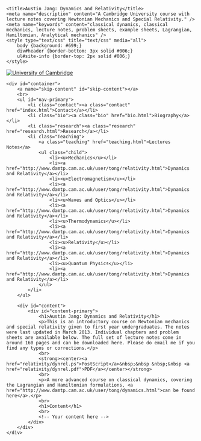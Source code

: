 <!DOCTYPE html>
<html xmlns="http://www.w3.org/1999/xhtml" xml:lang="en" lang="en">
<head>
    <link rel="stylesheet" href="layout.css" type="text/css" media="all" />
    <link rel="stylesheet" href="print.css" type="text/css" media="print" />
    <link rel="stylesheet" href="rssfeed.css" />
    <link rel="stylesheet" href="purecontent.css" />
    <link rel="stylesheet" href="local.css" />
    <link rel="Shortcut Icon" href="/favicon.ico" />

    <title>Austin Jang: Dynamics and Relativity</title>
    <meta name="description" content="A Cambridge University course with lecture notes covering Newtonian Mechanics and Special Relativity." />
    <meta name="keywords" content="classical dynamics, classical mechanics, lecture notes, problem sheets, example sheets, Lagrangian, Hamiltonian, Analytical mechanics" />
    <style type="text/css" title="text/css" media="all">
        body {background: #699;}
        div#header {border-bottom: 3px solid #006;}
        ul#site-info {border-top: 2px solid #006;}
    </style>
</head>

<body class='two-col dept' onload='setFocus()'>
    <div id="header">
        <div id="branding"><a href="http://www.cam.ac.uk/" accesskey="1"><img src="/global/images/uoc.png" alt="University of Cambridge" /></a></div>
        <!-- end header -->
    </div>

    <div id="container">
        <a name="skip-content" id="skip-content"></a>
        <br>
        <ul id="nav-primary">
            <li class="contact"><a class="contact" href="index.html">Contact</a></li>
            <li class="bio"><a class="bio" href="bio.html">Biography</a></li>
            <li class="research"><a class="research" href="research.html">Research</a></li>
            <li class="Teaching">
                <a class="teaching" href="teaching.html">Lectures Notes</a>
                <ul class="child">
                    <li><u>Mechanics</u></li>
                    <li><a href="http://www.damtp.cam.ac.uk/user/tong/relativity.html">Dynamics and Relativity</a></li>
                    <li><u>Electromagnetism</u></li>
                    <li><a href="http://www.damtp.cam.ac.uk/user/tong/relativity.html">Dynamics and Relativity</a></li>
                    <li><u>Waves and Optics</u></li>
                    <li><a href="http://www.damtp.cam.ac.uk/user/tong/relativity.html">Dynamics and Relativity</a></li>
                    <li><u>Thermodynamics</u></li>
                    <li><a href="http://www.damtp.cam.ac.uk/user/tong/relativity.html">Dynamics and Relativity</a></li>
                    <li><u>Relativity</u></li>
                    <li><a href="http://www.damtp.cam.ac.uk/user/tong/relativity.html">Dynamics and Relativity</a></li>
                    <li><u>Quantum Physics</u></li>
                    <li><a href="http://www.damtp.cam.ac.uk/user/tong/relativity.html">Dynamics and Relativity</a></li>
                </ul>
            </li>
        </ul>

        <div id="content">
            <div id="content-primary">
                <h1>Austin Jang: Dynamics and Relativity</h1>
                <p>This is an introductory course on Newtonian mechanics and special relativity given to first year undergraduates. The notes were last updated in March 2013. Individual chapters and problem sheets are available below. The full set of lecture notes come in around 160 pages and can be downloaded here. Please do email me if you find any typos or corrections.</p>
                <br>
                <strong><center><a href="relativity/dynrel.ps">PostScript</a>&nbsp;&nbsp &nbsp;&nbsp <a href="relativity/dynrel.pdf">PDF</a></center></strong>
                <br>
                <p>A more advanced course on classical dynamics, covering the Lagrangian and Hamiltonian formulations, <a href="http://www.damtp.cam.ac.uk/user/tong/dynamics.html">can be found here</a>.</p>
                <br>
                <h1>Content</h1>
                <br>
                <!-- Your content here -->
            </div>
        </div>
    </div>
</body>
</html>
